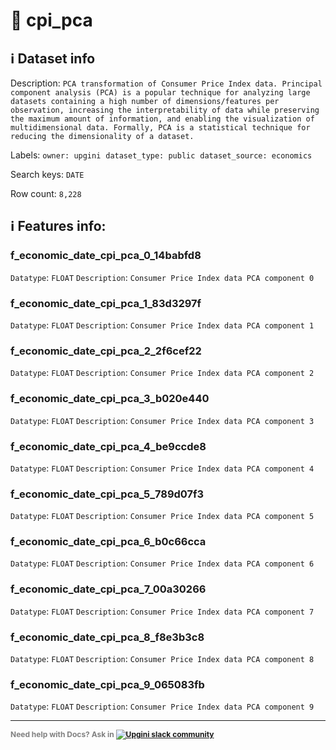# 📖 cpi_pca 
## ℹ️ Dataset info 
Description: `PCA transformation of Consumer Price Index data. Principal component analysis (PCA) is a popular technique for analyzing large datasets containing a high number of dimensions/features per observation, increasing the interpretability of data while preserving the maximum amount of information, and enabling the visualization of multidimensional data. Formally, PCA is a statistical technique for reducing the dimensionality of a dataset.` 

Labels: ` owner: upgini ` &nbsp;` dataset_type: public ` &nbsp;` dataset_source: economics ` &nbsp;

Search keys: 
` DATE ` &nbsp;

Row count: `8,228` 

## ℹ️ Features info:

### f_economic_date_cpi_pca_0_14babfd8
`Datatype`: `FLOAT`
`Description`: `Consumer Price Index data PCA component 0`

### f_economic_date_cpi_pca_1_83d3297f
`Datatype`: `FLOAT`
`Description`: `Consumer Price Index data PCA component 1`

### f_economic_date_cpi_pca_2_2f6cef22
`Datatype`: `FLOAT`
`Description`: `Consumer Price Index data PCA component 2`

### f_economic_date_cpi_pca_3_b020e440
`Datatype`: `FLOAT`
`Description`: `Consumer Price Index data PCA component 3`

### f_economic_date_cpi_pca_4_be9ccde8
`Datatype`: `FLOAT`
`Description`: `Consumer Price Index data PCA component 4`

### f_economic_date_cpi_pca_5_789d07f3
`Datatype`: `FLOAT`
`Description`: `Consumer Price Index data PCA component 5`

### f_economic_date_cpi_pca_6_b0c66cca
`Datatype`: `FLOAT`
`Description`: `Consumer Price Index data PCA component 6`

### f_economic_date_cpi_pca_7_00a30266
`Datatype`: `FLOAT`
`Description`: `Consumer Price Index data PCA component 7`

### f_economic_date_cpi_pca_8_f8e3b3c8
`Datatype`: `FLOAT`
`Description`: `Consumer Price Index data PCA component 8`

### f_economic_date_cpi_pca_9_065083fb
`Datatype`: `FLOAT`
`Description`: `Consumer Price Index data PCA component 9`



---

<span style="color:grey;font-weight:700;font-size:12px">
    Need help with Docs? Ask in
    <a href="https://4mlg.short.gy/join-upgini-community">
        <img alt="Upgini slack community" src="https://img.shields.io/badge/slack-@upgini-orange.svg?logo=slack">
    </a>
</span>